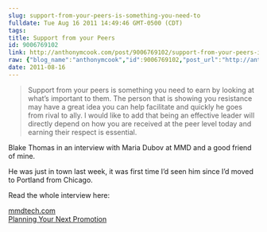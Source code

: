 ```yaml
---
slug: support-from-your-peers-is-something-you-need-to
fulldate: Tue Aug 16 2011 14:49:46 GMT-0500 (CDT)
tags:
title: Support from your Peers
id: 9006769102
link: http://anthonymcook.com/post/9006769102/support-from-your-peers-is-something-you-need-to
raw: {"blog_name":"anthonymcook","id":9006769102,"post_url":"http://anthonymcook.com/post/9006769102/support-from-your-peers-is-something-you-need-to","slug":"support-from-your-peers-is-something-you-need-to","type":"quote","date":"2011-08-16 19:49:46 GMT","timestamp":1313524186,"state":"published","format":"html","reblog_key":"v0IAIuiU","tags":[],"short_url":"http://tmblr.co/Z8I8zx8Os6FE","summary":"“Support from your peers is something you need to earn by looking at what’s important to them. The person that is showing you...","recommended_source":null,"recommended_color":null,"highlighted":[],"note_count":0,"source_url":"http://www.mmdtech.com/2011/08/planning-your-next-promotion-blake-thomas-tells-his-story/","source_title":"mmdtech.com","text":"Support from your peers is something you need to earn by looking at what’s important to them. The person that is showing you resistance may have a great idea you can help facilitate and quickly he goes from rival to ally. I would like to add that being an effective leader will directly depend on how you are received at the peer level today and earning their respect is essential.","source":"<p>Blake Thomas in an interview with Maria Dubov at MMD, and a good friend of mine.</p>\n\n<p>He was just in town last week, it was first time I&rsquo;d seen him since I&rsquo;d moved to Portland from Chicago.</p>\n\n<p>Read the whole interview here: <a href=\"http://www.mmdtech.com/2011/08/planning-your-next-promotion-blake-thomas-tells-his-story/\" target=\"_blank\">http://www.mmdtech.com/2011/08/planning-your-next-promotion-blake-thomas-tells-his-story/</a></p>","reblog":{"tree_html":"","comment":"<p>Blake Thomas in an interview with Maria Dubov at MMD, and a good friend of mine.</p>\n\n<p>He was just in town last week, it was first time I’d seen him since I’d moved to Portland from Chicago.</p>\n\n<p>Read the whole interview here: <a href=\"http://www.mmdtech.com/2011/08/planning-your-next-promotion-blake-thomas-tells-his-story/\" target=\"_blank\">http://www.mmdtech.com/2011/08/planning-your-next-promotion-blake-thomas-tells-his-story/</a></p>"},"title":"Support fr...","body":"<blockquote>Support from your peers is something you need to earn by looking at what’s important to them. The person that is showing you resistance may have a great idea you can help facilitate and quickly he goes from rival to ally. I would like to add that being an effective leader will directly depend on how you are received at the peer level today and earning their respect is essential.</blockquote>\n<p>Blake Thomas in an interview with Maria Dubov at MMD, and a good friend of mine.</p>\n\n<p>He was just in town last week, it was first time I&rsquo;d seen him since I&rsquo;d moved to Portland from Chicago.</p>\n\n<p>Read the whole interview here: <a href=\"http://www.mmdtech.com/2011/08/planning-your-next-promotion-blake-thomas-tells-his-story/\" target=\"_blank\">http://www.mmdtech.com/2011/08/planning-your-next-promotion-blake-thomas-tells-his-story/</a></p>"}
date: 2011-08-16
---
```



> Support from your peers is something you need to earn by looking at
> what’s important to them. The person that is showing you resistance
> may have a great idea you can help facilitate and quickly he goes from
> rival to ally. I would like to add that being an effective leader will
> directly depend on how you are received at the peer level today and
> earning their respect is essential.

Blake Thomas in an interview with Maria Dubov at MMD and a good friend
of mine.

He was just in town last week, it was first time I’d seen him since I’d
moved to Portland from Chicago.

Read the whole interview here:

<aside class="url"><a href="http://www.mmdtech.com/2011/08/planning-your-next-promotion-blake-thomas-tells-his-story">
<div>mmdtech.com</div>
Planning Your Next Promotion
</a></aside>

